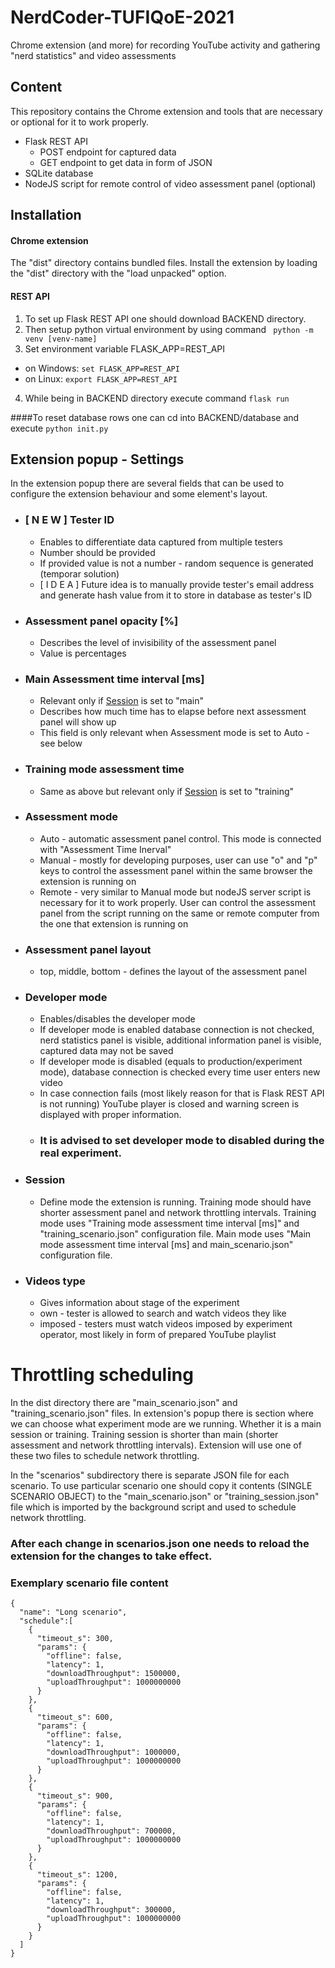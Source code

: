 # NerdCoder-TUFIQoE-2021
Chrome extension (and more) for recording YouTube activity and gathering "nerd statistics" 
and video assessments

## Content
This repository contains the Chrome extension and tools that are necessary or optional for it 
to work properly.
- Flask REST API 
    - POST endpoint for captured data
    - GET endpoint to get data in form of JSON
- SQLite database
- NodeJS script for remote control of video assessment panel (optional)


## Installation
#### Chrome extension
The "dist" directory contains bundled files. Install the extension by loading
the "dist" directory with the "load unpacked" option.

#### REST API
1.  To set up Flask REST API one should download BACKEND directory.
2. Then setup python virtual environment  by using command
``` python -m venv [venv-name]```
3. Set environment variable FLASK_APP=REST_API
  - on Windows: ```set FLASK_APP=REST_API```
  - on Linux: ```export FLASK_APP=REST_API```
4. While being in BACKEND directory execute command ```flask run```

####To reset database rows one can cd into BACKEND/database and execute ```python init.py```

## Extension popup - Settings
In the extension popup there are several fields that can be used to configure
the extension behaviour and some element's layout.

- ### [ N E W ] Tester ID
  - Enables to differentiate data captured from multiple testers
  - Number should be provided
  - If provided value is not a number - random sequence is generated (temporar solution)
  - [ I D E A ] Future idea is to manually provide tester's email address and generate
  hash value from it to store in database as tester's ID
- ### Assessment panel opacity [%]
  - Describes the level of invisibility of the assessment panel
  - Value is percentages
- ### Main Assessment time interval [ms]
  - Relevant only if [Session](#session) </a> is set to "main"
  - Describes how much time has to elapse before next assessment panel will show up
  - This field is only relevant when Assessment mode is set to Auto - see below
- ### Training mode assessment time
  - Same as above but relevant only if [Session](#session) is set to "training"
- ### Assessment mode
  - Auto - automatic assessment panel control. This mode is connected with "Assessment Time Inerval"
  - Manual - mostly for developing purposes, user can use "o" and "p" 
    keys to control the assessment panel within the same browser the extension is running on
  - Remote - very similar to Manual mode but nodeJS server script is necessary for it to work properly.
    User can control the assessment panel from the script running on the same or remote computer from the one that extension is running on
- ### Assessment panel layout
  - top, middle, bottom - defines the layout of the assessment panel
- ### Developer mode
  - Enables/disables the developer mode
  - If developer mode is enabled database connection is not checked, nerd statistics panel is visible, additional information
    panel is visible, captured data may not be saved
  - If developer mode is disabled (equals to production/experiment mode), database connection is checked every time user enters new video
  - In case connection fails (most likely reason for that is Flask REST API is not running)
    YouTube player is closed and warning screen is displayed with proper information.
  - ### It is advised to set developer mode to disabled during the real experiment.
- ###  <a name="session"> Session </a>
  - Define mode the extension is running. Training mode should have shorter assessment panel and network throttling intervals.
  Training mode uses "Training mode assessment time interval [ms]" and "training_scenario.json" configuration file.
  Main mode uses "Main mode assessment time interval [ms] and main_scenario.json" configuration file.

- ### Videos type
  - Gives information about stage of the experiment
  - own - tester is allowed to search and watch videos they like
  - imposed - testers must watch videos imposed by experiment operator, most likely in form of prepared YouTube playlist

# Throttling scheduling
In the dist directory there are "main_scenario.json" and "training_scenario.json" files. In extension's popup there is section where
we can choose what experiment mode are we running. Whether it is a main session or training. Training
session is shorter than main (shorter assessment and network throttling intervals).
Extension will use one of these two files to schedule network throttling.

In the "scenarios" subdirectory there is separate JSON file for each scenario. To use particular scenario
one should copy it contents (SINGLE SCENARIO OBJECT) to the "main_scenario.json" or "training_session.json" file which is imported by the
background script and used to schedule network throttling.



### After each change in scenarios.json one needs to reload the extension for the changes to take effect.

### Exemplary scenario file content
```
{
  "name": "Long scenario",
  "schedule":[
    {
      "timeout_s": 300,
      "params": {
        "offline": false,
        "latency": 1,
        "downloadThroughput": 1500000,
        "uploadThroughput": 1000000000
      }
    },
    {
      "timeout_s": 600,
      "params": {
        "offline": false,
        "latency": 1,
        "downloadThroughput": 1000000,
        "uploadThroughput": 1000000000
      }
    },
    {
      "timeout_s": 900,
      "params": {
        "offline": false,
        "latency": 1,
        "downloadThroughput": 700000,
        "uploadThroughput": 1000000000
      }
    },
    {
      "timeout_s": 1200,
      "params": {
        "offline": false,
        "latency": 1,
        "downloadThroughput": 300000,
        "uploadThroughput": 1000000000
      }
    }
  ]
}

```